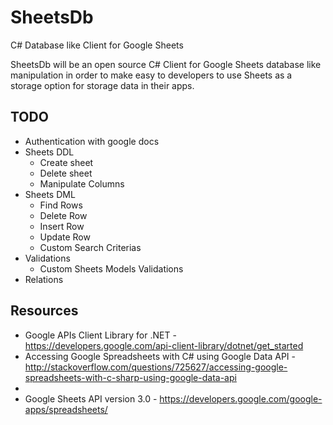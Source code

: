 SheetsDb
========

C# Database like Client for Google Sheets

SheetsDb will be an open source C# Client for Google Sheets database like manipulation in order to make easy to developers to use Sheets as a storage option for storage data in their apps.

## TODO

* Authentication with google docs
* Sheets DDL
  * Create sheet
  * Delete sheet
  * Manipulate Columns
* Sheets DML
  * Find Rows
  * Delete Row
  * Insert Row
  * Update Row
  * Custom Search Criterias
* Validations
  * Custom Sheets Models Validations
*  Relations

## Resources

* Google APIs Client Library for .NET - https://developers.google.com/api-client-library/dotnet/get_started
* Accessing Google Spreadsheets with C# using Google Data API - http://stackoverflow.com/questions/725627/accessing-google-spreadsheets-with-c-sharp-using-google-data-api
* 
* Google Sheets API version 3.0 - https://developers.google.com/google-apps/spreadsheets/
